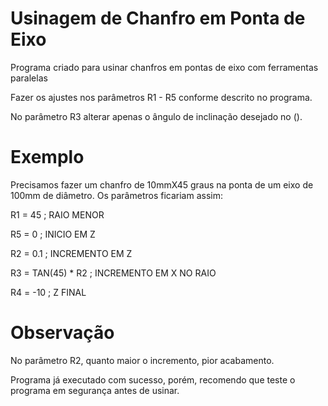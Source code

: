 # **Usinagem de Chanfro em Ponta de Eixo**

Programa criado para usinar chanfros em pontas de eixo com ferramentas paralelas

Fazer os ajustes nos parâmetros R1 - R5 conforme descrito no programa.

No parâmetro R3 alterar apenas o ângulo de inclinação desejado no ().


# **Exemplo**
Precisamos fazer um chanfro de 10mmX45 graus na ponta de um eixo de 100mm de diâmetro.
Os parâmetros ficariam assim:

R1 = 45 ; RAIO MENOR

R5 = 0 ; INICIO EM Z

R2 = 0.1 ; INCREMENTO EM Z

R3 = TAN(45) * R2 ; INCREMENTO EM X NO RAIO

R4 = -10 ; Z FINAL


# **Observação**
No parâmetro R2, quanto maior o incremento, pior acabamento.

Programa já executado com sucesso, porém, recomendo que teste o programa em segurança antes de usinar.